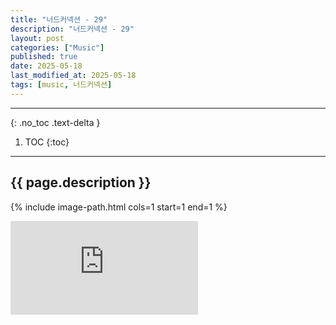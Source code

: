 ```yaml
---
title: "너드커넥션 - 29"
description: "너드커넥션 - 29"
layout: post
categories: ["Music"]
published: true
date: 2025-05-18
last_modified_at: 2025-05-18
tags: [music, 너드커넥션]
---
```

---
{: .no_toc .text-delta }

1. TOC
{:toc}
---

<!-- 글의 제목은 ##
    나머지 큰 제목은 ###
    이후 나머지는 3개이상 -->

## {{ page.description }}

{% include image-path.html cols=1 start=1 end=1 %}

<div class="video-container">
<iframe src="https://www.youtube.com/embed/12MDDuw2hH4" title="YouTube video player" frameborder="0" allow="accelerometer; autoplay; clipboard-write; encrypted-media; gyroscope; picture-in-picture; web-share" referrerpolicy="strict-origin-when-cross-origin" allowfullscreen></iframe>
</div>